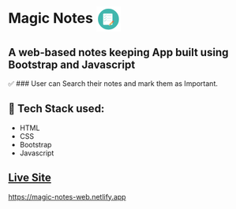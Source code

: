 # Magic Notes       <img align="center" width="50" height="50" src="img/icon.png">
## A web-based notes keeping App built using Bootstrap and Javascript
:white_check_mark: ### User can Search their notes and mark them as Important.
## :rocket: Tech Stack used: 
- HTML
- CSS
- Bootstrap
- Javascript

## [Live Site](https://magic-notes-web.netlify.app)
https://magic-notes-web.netlify.app
